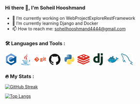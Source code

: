 ### Hi there 👋, I'm Soheil Hooshmand

<!--
**SoheilHooshmand/SoheilHooshmand** is a ✨ _special_ ✨ repository because its `README.md` (this file) appears on your GitHub profile.

Here are some ideas to get you started:

# 🔭 I’m currently working on WebProjectExploreRestFremewok
# 🌱 I’m currently learning Django
- 👯 I’m looking to collaborate on ...
- 🤔 I’m looking for help with ...
- 💬 Ask me about ...
* 📫 How to reach me: soheilhooshmand4444@gmail.com
- 😄 Pronouns: ...
- ⚡ Fun fact: ...
-->
* 🔭 I’m currently working on WebProjectExploreRestFramework
* 🌱 I’m currently learning Django and Docker
* 📫 How to reach me: soheilhooshmand4444@gmail.com

 ### :hammer_and_wrench: Languages and Tools :
 <img src="https://github.com/devicons/devicon/blob/master/icons/c/c-original.svg" width="40" height="40"/>&nbsp;
 <img src="https://github.com/devicons/devicon/blob/master/icons/java/java-original.svg" width="40" height="40"/>&nbsp;
 <img src="https://github.com/devicons/devicon/blob/master/icons/git/git-plain-wordmark.svg" width="40" height="40"/>&nbsp;
 <img src="https://github.com/devicons/devicon/blob/master/icons/github/github-original.svg" width="40" height="40"/>&nbsp;
 <img src="https://github.com/devicons/devicon/blob/master/icons/python/python-original.svg" width="40" height="40"/>&nbsp;
 <img src="https://github.com/devicons/devicon/blob/master/icons/redis/redis-plain.svg" width="40" height="40"/>&nbsp;
 <img src="https://github.com/devicons/devicon/blob/master/icons/django/django-plain.svg" width="40" height="40"/>&nbsp;
 <img src="https://github.com/devicons/devicon/blob/master/icons/docker/docker-original.svg" width="40" height="40"/>&nbsp;
 <img src="https://github.com/devicons/devicon/blob/master/icons/mysql/mysql-original.svg" width="40" height="40"/>&nbsp;


 ### :fire: My Stats :
 [![GitHub Streak](http://github-readme-streak-stats.herokuapp.com?user=soheilhooshmand&theme=dark&background=000000)](https://git.io/streak-stats)


 [![Top Langs](https://github-readme-stats.vercel.app/api/top-langs/?username=soheilhooshmand&layout=compact&theme=vision-friendly-dark)](https://github.com/anuraghazra/github-readme-stats)

